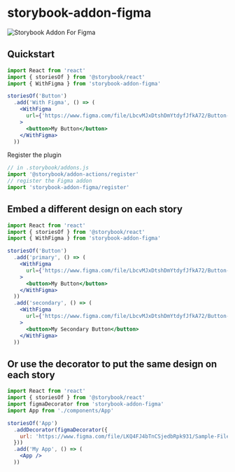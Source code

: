 # storybook-addon-figma

![Storybook Addon For Figma](https://raw.githubusercontent.com/hharnisc/storybook-addon-figma/master/storybook-addon-figma.gif)

## Quickstart

```jsx
import React from 'react'
import { storiesOf } from '@storybook/react'
import { WithFigma } from 'storybook-addon-figma'

storiesOf('Button')
  .add('With Figma', () => (
    <WithFigma
      url={'https://www.figma.com/file/LbcvMJxDtshDmYtdyfJfkA72/Button-Primary'}
    >
      <button>My Button</button>
    </WithFigma>
  ))
```

Register the plugin

```jsx
// in .storybook/addons.js
import '@storybook/addon-actions/register'
// register the Figma addon
import 'storybook-addon-figma/register'
```


## Embed a different design on each story

```jsx
import React from 'react'
import { storiesOf } from '@storybook/react'
import { WithFigma } from 'storybook-addon-figma'

storiesOf('Button')
  .add('primary', () => (
    <WithFigma
      url={'https://www.figma.com/file/LbcvMJxDtshDmYtdyfJfkA72/Button-Primary'}
    >
      <button>My Button</button>
    </WithFigma>
  ))
  .add('secondary', () => (
    <WithFigma
      url={'https://www.figma.com/file/LbcvMJxDtshDmYtdyfJfkA72/Button-Secondary'}
    >
      <button>My Secondary Button</button>
    </WithFigma>
  ))
```

## Or use the decorator to put the same design on each story

```jsx
import React from 'react'
import { storiesOf } from '@storybook/react'
import figmaDecorator from 'storybook-addon-figma'
import App from './components/App'

storiesOf('App')
  .addDecorator(figmaDecorator({
    url: 'https://www.figma.com/file/LKQ4FJ4bTnCSjedbRpk931/Sample-File',
  }))
  .add('My App', () => (
    <App />
  ))
```
